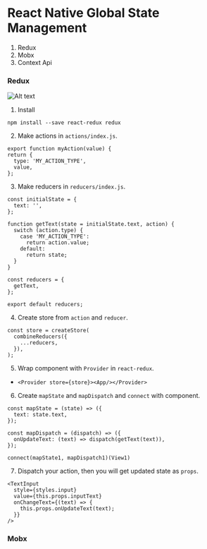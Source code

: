 # React Native Global State Management
1. Redux
2. Mobx
3. Context Api

### Redux
![Alt text](https://cdn-images-1.medium.com/max/1600/1*87dJ5EB3ydD7_AbhKb4UOQ.png)
1. Install
  ```
  npm install --save react-redux redux
  ```
2. Make actions in `actions/index.js`.
  ```
  export function myAction(value) {
  return {
    type: 'MY_ACTION_TYPE',
    value,
  };
  ```
3. Make reducers in `reducers/index.js`.
  ```
  const initialState = {
    text: '',
  };

  function getText(state = initialState.text, action) {
    switch (action.type) {
      case 'MY_ACTION_TYPE':
        return action.value;
      default:
        return state;
    }
  }

  const reducers = {
    getText,
  };

  export default reducers;
  ```
4. Create store from `action` and `reducer`.
  ```
  const store = createStore(
    combineReducers({
      ...reducers,
    }),
  );
  ```
5. Wrap component with `Provider` in `react-redux`.
  - `<Provider store={store}><App/></Provider>`
6. Create `mapState` and `mapDispatch` and `connect` with component.
  ```
  const mapState = (state) => ({
    text: state.text,
  });

  const mapDispatch = (dispatch) => ({
    onUpdateText: (text) => dispatch(getText(text)),
  });

  connect(mapState1, mapDispatch1)(View1)
  ```
7. Dispatch your action, then you will get updated state as `props`.
  ```
  <TextInput
    style={styles.input}
    value={this.props.inputText}
    onChangeText={(text) => {
      this.props.onUpdateText(text);
    }}
  />
  ```

### Mobx